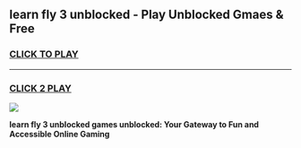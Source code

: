 
## learn fly 3 unblocked - Play Unblocked Gmaes & Free
<h3>
<a href="https://news.freeplayer.one?title=learn_fly_3_unblocked&ref=16F">CLICK TO PLAY</a></h3>
<hr>

<h3>
<a href="https://news.freeplayer.one?title=learn_fly_3_unblocked&ref=16F">CLICK 2 PLAY</a>
  
</h3>

<a href="https://news.freeplayer.one?title=learn_fly_3_unblocked&ref=16F/"><img src="https://clearcache.store/games.png"></a>


**learn fly 3 unblocked games unblocked: Your Gateway to Fun and Accessible Online Gaming**
